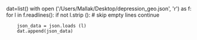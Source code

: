 dat=list()
with open ('/Users/Mallak/Desktop/depression_geo.json', 'r') as f:
    for l in f.readlines():
        if not l.strip (): # skip empty lines
            continue

        json_data = json.loads (l)
        dat.append(json_data)
